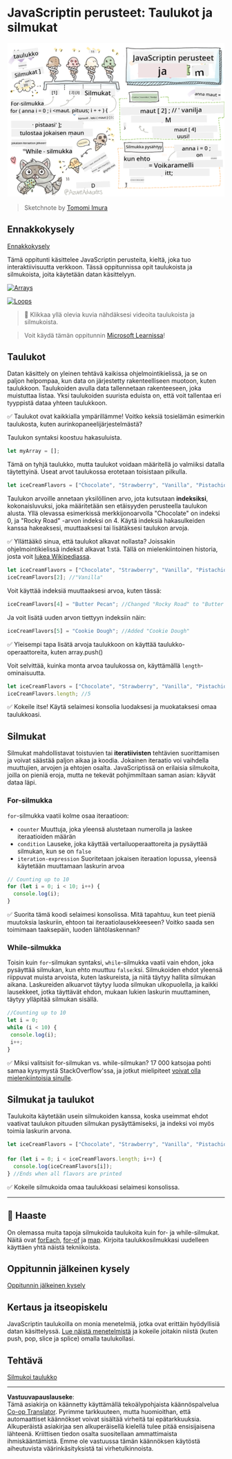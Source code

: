<!--
CO_OP_TRANSLATOR_METADATA:
{
  "original_hash": "9029f96b0e034839c1799f4595e4bb66",
  "translation_date": "2025-08-29T00:44:09+00:00",
  "source_file": "2-js-basics/4-arrays-loops/README.md",
  "language_code": "fi"
}
-->
# JavaScriptin perusteet: Taulukot ja silmukat

![JavaScript Basics - Arrays](../../../../translated_images/webdev101-js-arrays.439d7528b8a294558d0e4302e448d193f8ad7495cc407539cc81f1afe904b470.fi.png)
> Sketchnote by [Tomomi Imura](https://twitter.com/girlie_mac)

## Ennakkokysely
[Ennakkokysely](https://ff-quizzes.netlify.app/web/quiz/13)

Tämä oppitunti käsittelee JavaScriptin perusteita, kieltä, joka tuo interaktiivisuutta verkkoon. Tässä oppitunnissa opit taulukoista ja silmukoista, joita käytetään datan käsittelyyn.

[![Arrays](https://img.youtube.com/vi/1U4qTyq02Xw/0.jpg)](https://youtube.com/watch?v=1U4qTyq02Xw "Arrays")

[![Loops](https://img.youtube.com/vi/Eeh7pxtTZ3k/0.jpg)](https://www.youtube.com/watch?v=Eeh7pxtTZ3k "Loops")

> 🎥 Klikkaa yllä olevia kuvia nähdäksesi videoita taulukoista ja silmukoista.

> Voit käydä tämän oppitunnin [Microsoft Learnissa](https://docs.microsoft.com/learn/modules/web-development-101-arrays/?WT.mc_id=academic-77807-sagibbon)!

## Taulukot

Datan käsittely on yleinen tehtävä kaikissa ohjelmointikielissä, ja se on paljon helpompaa, kun data on järjestetty rakenteelliseen muotoon, kuten taulukkoon. Taulukoiden avulla data tallennetaan rakenteeseen, joka muistuttaa listaa. Yksi taulukoiden suurista eduista on, että voit tallentaa eri tyyppistä dataa yhteen taulukkoon.

✅ Taulukot ovat kaikkialla ympärillämme! Voitko keksiä tosielämän esimerkin taulukosta, kuten aurinkopaneelijärjestelmästä?

Taulukon syntaksi koostuu hakasuluista.

```javascript
let myArray = [];
```

Tämä on tyhjä taulukko, mutta taulukot voidaan määritellä jo valmiiksi datalla täytettyinä. Useat arvot taulukossa erotetaan toisistaan pilkulla.

```javascript
let iceCreamFlavors = ["Chocolate", "Strawberry", "Vanilla", "Pistachio", "Rocky Road"];
```

Taulukon arvoille annetaan yksilöllinen arvo, jota kutsutaan **indeksiksi**, kokonaisluvuksi, joka määritetään sen etäisyyden perusteella taulukon alusta. Yllä olevassa esimerkissä merkkijonoarvolla "Chocolate" on indeksi 0, ja "Rocky Road" -arvon indeksi on 4. Käytä indeksiä hakasulkeiden kanssa hakeaksesi, muuttaaksesi tai lisätäksesi taulukon arvoja.

✅ Yllättääkö sinua, että taulukot alkavat nollasta? Joissakin ohjelmointikielissä indeksit alkavat 1:stä. Tällä on mielenkiintoinen historia, josta voit [lukea Wikipediassa](https://en.wikipedia.org/wiki/Zero-based_numbering).

```javascript
let iceCreamFlavors = ["Chocolate", "Strawberry", "Vanilla", "Pistachio", "Rocky Road"];
iceCreamFlavors[2]; //"Vanilla"
```

Voit käyttää indeksiä muuttaaksesi arvoa, kuten tässä:

```javascript
iceCreamFlavors[4] = "Butter Pecan"; //Changed "Rocky Road" to "Butter Pecan"
```

Ja voit lisätä uuden arvon tiettyyn indeksiin näin:

```javascript
iceCreamFlavors[5] = "Cookie Dough"; //Added "Cookie Dough"
```

✅ Yleisempi tapa lisätä arvoja taulukkoon on käyttää taulukko-operaattoreita, kuten array.push()

Voit selvittää, kuinka monta arvoa taulukossa on, käyttämällä `length`-ominaisuutta.

```javascript
let iceCreamFlavors = ["Chocolate", "Strawberry", "Vanilla", "Pistachio", "Rocky Road"];
iceCreamFlavors.length; //5
```

✅ Kokeile itse! Käytä selaimesi konsolia luodaksesi ja muokataksesi omaa taulukkoasi.

## Silmukat

Silmukat mahdollistavat toistuvien tai **iteratiivisten** tehtävien suorittamisen ja voivat säästää paljon aikaa ja koodia. Jokainen iteraatio voi vaihdella muuttujien, arvojen ja ehtojen osalta. JavaScriptissä on erilaisia silmukoita, joilla on pieniä eroja, mutta ne tekevät pohjimmiltaan saman asian: käyvät dataa läpi.

### For-silmukka

`for`-silmukka vaatii kolme osaa iteraatioon:
- `counter` Muuttuja, joka yleensä alustetaan numerolla ja laskee iteraatioiden määrän
- `condition` Lauseke, joka käyttää vertailuoperaattoreita ja pysäyttää silmukan, kun se on `false`
- `iteration-expression` Suoritetaan jokaisen iteraation lopussa, yleensä käytetään muuttamaan laskurin arvoa
  
```javascript
// Counting up to 10
for (let i = 0; i < 10; i++) {
  console.log(i);
}
```

✅ Suorita tämä koodi selaimesi konsolissa. Mitä tapahtuu, kun teet pieniä muutoksia laskuriin, ehtoon tai iteraatiolausekkeeseen? Voitko saada sen toimimaan taaksepäin, luoden lähtölaskennan?

### While-silmukka

Toisin kuin `for`-silmukan syntaksi, `while`-silmukka vaatii vain ehdon, joka pysäyttää silmukan, kun ehto muuttuu `false`:ksi. Silmukoiden ehdot yleensä riippuvat muista arvoista, kuten laskureista, ja niitä täytyy hallita silmukan aikana. Laskureiden alkuarvot täytyy luoda silmukan ulkopuolella, ja kaikki lausekkeet, jotka täyttävät ehdon, mukaan lukien laskurin muuttaminen, täytyy ylläpitää silmukan sisällä.

```javascript
//Counting up to 10
let i = 0;
while (i < 10) {
 console.log(i);
 i++;
}
```

✅ Miksi valitsisit for-silmukan vs. while-silmukan? 17 000 katsojaa pohti samaa kysymystä StackOverflow'ssa, ja jotkut mielipiteet [voivat olla mielenkiintoisia sinulle](https://stackoverflow.com/questions/39969145/while-loops-vs-for-loops-in-javascript).

## Silmukat ja taulukot

Taulukoita käytetään usein silmukoiden kanssa, koska useimmat ehdot vaativat taulukon pituuden silmukan pysäyttämiseksi, ja indeksi voi myös toimia laskurin arvona.

```javascript
let iceCreamFlavors = ["Chocolate", "Strawberry", "Vanilla", "Pistachio", "Rocky Road"];

for (let i = 0; i < iceCreamFlavors.length; i++) {
  console.log(iceCreamFlavors[i]);
} //Ends when all flavors are printed
```

✅ Kokeile silmukoida omaa taulukkoasi selaimesi konsolissa. 

---

## 🚀 Haaste

On olemassa muita tapoja silmukoida taulukoita kuin for- ja while-silmukat. Näitä ovat [forEach](https://developer.mozilla.org/docs/Web/JavaScript/Reference/Global_Objects/Array/forEach), [for-of](https://developer.mozilla.org/docs/Web/JavaScript/Reference/Statements/for...of) ja [map](https://developer.mozilla.org/docs/Web/JavaScript/Reference/Global_Objects/Array/map). Kirjoita taulukkosilmukkasi uudelleen käyttäen yhtä näistä tekniikoista.

## Oppitunnin jälkeinen kysely
[Oppitunnin jälkeinen kysely](https://ff-quizzes.netlify.app/web/quiz/14)

## Kertaus ja itseopiskelu

JavaScriptin taulukoilla on monia menetelmiä, jotka ovat erittäin hyödyllisiä datan käsittelyssä. [Lue näistä menetelmistä](https://developer.mozilla.org/docs/Web/JavaScript/Reference/Global_Objects/Array) ja kokeile joitakin niistä (kuten push, pop, slice ja splice) omalla taulukollasi.

## Tehtävä

[Silmukoi taulukko](assignment.md)

---

**Vastuuvapauslauseke**:  
Tämä asiakirja on käännetty käyttämällä tekoälypohjaista käännöspalvelua [Co-op Translator](https://github.com/Azure/co-op-translator). Pyrimme tarkkuuteen, mutta huomioithan, että automaattiset käännökset voivat sisältää virheitä tai epätarkkuuksia. Alkuperäistä asiakirjaa sen alkuperäisellä kielellä tulee pitää ensisijaisena lähteenä. Kriittisen tiedon osalta suositellaan ammattimaista ihmiskääntämistä. Emme ole vastuussa tämän käännöksen käytöstä aiheutuvista väärinkäsityksistä tai virhetulkinnoista.